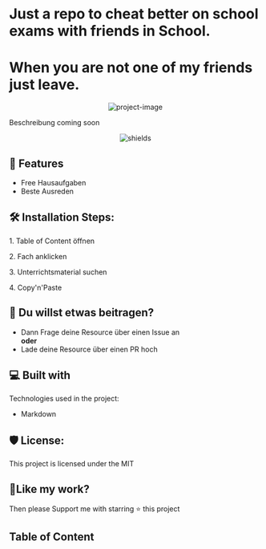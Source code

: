 # Just a repo to cheat better on school exams with friends in School.

# When you are not one of my friends just leave.

<p align="center"><img src="https://socialify.git.ci/CEOXeon/School-Cheater/image?name=1&amp;owner=1&amp;pattern=Solid&amp;stargazers=1&amp;theme=Dark" alt="project-image"></p>

<p id="description">Beschreibung coming soon</p>

<p align="center"><img src="https://img.shields.io/github/license/CEOXeon/School-Cheater?color=red" alt="shields"></p>

  
  
<h2>🧐 Features</h2>

*   Free Hausaufgaben
*   Beste Ausreden

<h2>🛠️ Installation Steps:</h2>

<p>1. Table of Content öffnen</p>

<p>2. Fach anklicken</p>

<p>3. Unterrichtsmaterial suchen</p>

<p>4. Copy'n'Paste</p>

## 🍰 Du willst etwas beitragen?
* Dann Frage deine Resource über einen Issue an<br/>
**oder** <br/>
* Lade deine Resource über einen PR hoch
  
  
<h2>💻 Built with</h2>

Technologies used in the project:

*   Markdown

<h2>🛡️ License:</h2>

This project is licensed under the MIT

<h2>💖Like my work?</h2>

Then please Support me with starring ⭐ this project


## Table of Content
